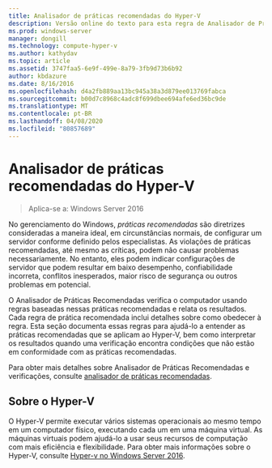 ```yaml
---
title: Analisador de práticas recomendadas do Hyper-V
description: Versão online do texto para esta regra de Analisador de Práticas Recomendadas.
ms.prod: windows-server
manager: dongill
ms.technology: compute-hyper-v
ms.author: kathydav
ms.topic: article
ms.assetid: 3747faa5-6e9f-499e-8a79-3fb9d73b6b92
author: kbdazure
ms.date: 8/16/2016
ms.openlocfilehash: d4a2fb889aa13bc945a38a3d879ee013769fabca
ms.sourcegitcommit: b00d7c8968c4adc8f699dbee694afe6ed36bc9de
ms.translationtype: MT
ms.contentlocale: pt-BR
ms.lasthandoff: 04/08/2020
ms.locfileid: "80857689"
---
```

# <a name="best-practices-analyzer-for-hyper-v"></a>Analisador de práticas recomendadas do Hyper-V

>Aplica-se a: Windows Server 2016
  
No gerenciamento do Windows, *práticas recomendadas* são diretrizes consideradas a maneira ideal, em circunstâncias normais, de configurar um servidor conforme definido pelos especialistas. As violações de práticas recomendadas, até mesmo as críticas, podem não causar problemas necessariamente. No entanto, eles podem indicar configurações de servidor que podem resultar em baixo desempenho, confiabilidade incorreta, conflitos inesperados, maior risco de segurança ou outros problemas em potencial.  
  
O Analisador de Práticas Recomendadas verifica o computador usando regras baseadas nessas práticas recomendadas e relata os resultados. Cada regra de prática recomendada inclui detalhes sobre como obedecer à regra. Esta seção documenta essas regras para ajudá-lo a entender as práticas recomendadas que se aplicam ao Hyper-V, bem como interpretar os resultados quando uma verificação encontra condições que não estão em conformidade com as práticas recomendadas.  
  
Para obter mais detalhes sobre Analisador de Práticas Recomendadas e verificações, consulte [analisador de práticas recomendadas](https://go.microsoft.com/fwlink/?LinkId=122786).  
  
## <a name="about-hyper-v"></a>Sobre o Hyper-V  
O Hyper-V permite executar vários sistemas operacionais ao mesmo tempo em um computador físico, executando cada um em uma máquina virtual. As máquinas virtuais podem ajudá-lo a usar seus recursos de computação com mais eficiência e flexibilidade. Para obter mais informações sobre o Hyper-V, consulte [Hyper-v no Windows Server 2016](../Hyper-V-on-Windows-Server.md).  
  


